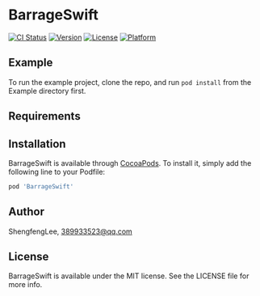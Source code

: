 # BarrageSwift

[![CI Status](https://img.shields.io/travis/小李霸王/BarrageSwift.svg?style=flat)](https://travis-ci.org/小李霸王/BarrageSwift)
[![Version](https://img.shields.io/cocoapods/v/BarrageSwift.svg?style=flat)](https://cocoapods.org/pods/BarrageSwift)
[![License](https://img.shields.io/cocoapods/l/BarrageSwift.svg?style=flat)](https://cocoapods.org/pods/BarrageSwift)
[![Platform](https://img.shields.io/cocoapods/p/BarrageSwift.svg?style=flat)](https://cocoapods.org/pods/BarrageSwift)

## Example

To run the example project, clone the repo, and run `pod install` from the Example directory first.

## Requirements

## Installation

BarrageSwift is available through [CocoaPods](https://cocoapods.org). To install
it, simply add the following line to your Podfile:

```ruby
pod 'BarrageSwift'
```

## Author

ShengfengLee, 389933523@qq.com

## License

BarrageSwift is available under the MIT license. See the LICENSE file for more info.

